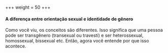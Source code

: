 +++
weight = 50
+++

#### A diferença entre orientação sexual e identidade de gênero

Como você viu, os conceitos são diferentes. Isso significa que uma pessoa pode ser transgênero (transexual ou travesti) e ser heterossexual, homossexual, bissexual etc. Então, agora você entende por que isso acontece.
